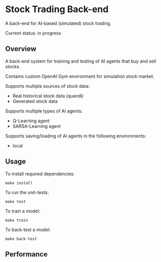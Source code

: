 # Stock Trading Back-end

A back-end for AI-based (simulated) stock trading.

Current status: in progress

## Overview

A back-end system for training and testing of AI agents that buy and sell stocks.

Contains custom OpenAI Gym environment for simulation stock market.

Supports multiple sources of stock data:
- Real historical stock data (quandl)
- Generated stock data

Supports multiple types of AI agents:
- Q-Learning agent
- SARSA-Learning agent

Supports saving/loading of AI agents in the following environments:
- local

## Usage

To install required dependencies:
```
make install
```

To run the unit-tests:
```
make test
```

To train a model:
```
make train
```

To back-test a model:
```
make back-test
```

## Performance
